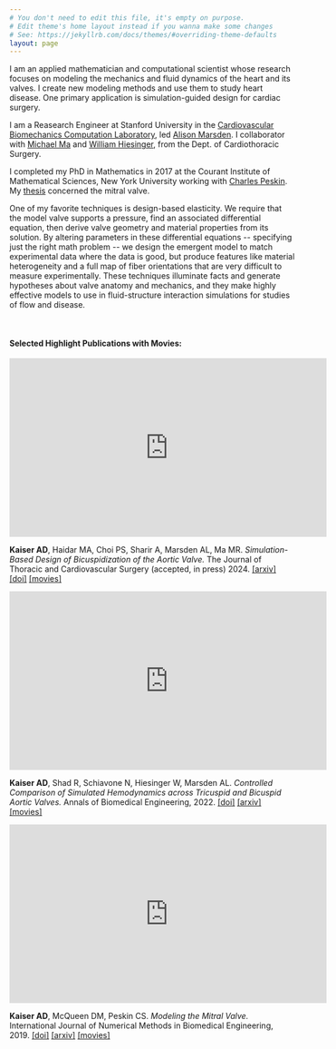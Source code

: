 ```yaml
---
# You don't need to edit this file, it's empty on purpose.
# Edit theme's home layout instead if you wanna make some changes
# See: https://jekyllrb.com/docs/themes/#overriding-theme-defaults
layout: page
---
```


I am an applied mathematician and computational scientist whose research focuses on modeling the mechanics and fluid dynamics of the heart and its valves. I create new modeling methods and use them to study heart disease. One primary application is simulation-guided design for cardiac surgery. 

I am a Reasearch Engineer at Stanford University in the [Cardiovascular Biomechanics Computation Laboratory](https://cbcl.stanford.edu/), led [Alison Marsden](https://profiles.stanford.edu/alison-marsden). I collaborator with  [Michael Ma](https://med.stanford.edu/content/sm/cve.html.html) and [William Hiesinger](https://med.stanford.edu/hiesingerlab.html), from the Dept. of Cardiothoracic Surgery. 

I completed my PhD in Mathematics in 2017 at the Courant Institute of Mathematical Sciences, New York University working with [Charles Peskin](https://www.math.nyu.edu/~peskin/). My [thesis](https://arxiv.org/abs/2208.13317) concerned the mitral valve. 

One of my favorite techniques is design-based elasticity. We require that the model valve supports a pressure, find an associated differential equation, then derive valve geometry and material properties from its solution. By altering parameters in these differential equations -- specifying just the right math problem -- we design the emergent model to match experimental data where the data is good, but produce features like material heterogeneity and a full map of fiber orientations that are very difficult to measure experimentally. These techniques illuminate facts and generate hypotheses about valve anatomy and mechanics, and they make highly effective models to use in fluid-structure interaction simulations for studies of flow and disease.

&nbsp;

#### Selected Highlight Publications with Movies: 


<p align="center">
<iframe width="560" height="315" 
src="https://www.youtube.com/embed/oXjskCORbaA?si=FSB7sY_vcZp1kE1I" 
title="YouTube video player" 
frameborder="0" 
allow="accelerometer; autoplay; clipboard-write; encrypted-media; gyroscope; picture-in-picture; web-share" 
allowfullscreen></iframe>
</p>

__Kaiser AD__, Haidar MA, Choi PS, Sharir A, Marsden AL, Ma MR. _Simulation-Based Design of Bicuspidization of the Aortic Valve._ The Journal of Thoracic and Cardiovascular Surgery (accepted, in press) 2024. [[arxiv]](https://arxiv.org/abs/2309.14239) [[doi]](https://doi.org/10.1016/j.jtcvs.2023.12.027) [[movies]](https://www.youtube.com/watch?v=G-mf0jRN0kk&list=PLVE1-rUYcsaLWMi2I0PFCpZWIVZOQ74lF&pp=iAQB)



<p align="center">
<iframe width="560" height="315" 
src="https://www.youtube.com/embed/kk4asNb6qD8" 
title="YouTube video player" 
frameborder="0" 
allow="accelerometer; autoplay; clipboard-write; encrypted-media; gyroscope; picture-in-picture" 
allowfullscreen></iframe>
</p>


__Kaiser AD__, Shad R, Schiavone N, Hiesinger W, Marsden AL. _Controlled Comparison of Simulated Hemodynamics across Tricuspid and Bicuspid Aortic Valves._ Annals of Biomedical Engineering, 2022. [[doi]](https://doi.org/10.1007/s10439-022-02983-4) [[arxiv]](https://arxiv.org/abs/2109.08261) [[movies]](https://www.youtube.com/watch?v=SQrFoCUKOk0&list=PLVE1-rUYcsaJYmYqGy7Y5xFfdontjI1Xq)


<p align="center">
<iframe width="560" height="315" 
src="https://www.youtube.com/embed/-KC4oPxEAw4" 
title="YouTube video player" 
frameborder="0" 
allow="accelerometer; autoplay; clipboard-write; encrypted-media; gyroscope; picture-in-picture" 
allowfullscreen></iframe>
</p>

__Kaiser AD__, McQueen DM, Peskin CS. _Modeling the Mitral Valve._ International Journal of Numerical Methods in Biomedical Engineering, 2019. [[doi]](http://doi.org/10.1002/cnm.3240) [[arxiv]](https://arxiv.org/abs/2109.08261) [[movies]](https://www.youtube.com/watch?v=GjXboGhaeb4&list=PLVE1-rUYcsaJXpy5_xfRvsNxcj3Rb_azW)







